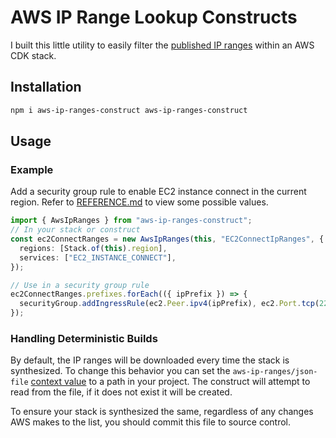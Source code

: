 # AWS IP Range Lookup Constructs

I built this little utility to easily filter the [published IP ranges](https://docs.aws.amazon.com/general/latest/gr/aws-ip-ranges.html) within an AWS CDK stack.

## Installation

```sh
npm i aws-ip-ranges-construct aws-ip-ranges-construct
```

## Usage

### Example

Add a security group rule to enable EC2 instance connect in the current region. Refer to [REFERENCE.md](./REFERENCE.md) to view some possible values.

```typescript
import { AwsIpRanges } from "aws-ip-ranges-construct";
// In your stack or construct
const ec2ConnectRanges = new AwsIpRanges(this, "EC2ConnectIpRanges", {
  regions: [Stack.of(this).region],
  services: ["EC2_INSTANCE_CONNECT"],
});

// Use in a security group rule
ec2ConnectRanges.prefixes.forEach(({ ipPrefix }) => {
  securityGroup.addIngressRule(ec2.Peer.ipv4(ipPrefix), ec2.Port.tcp(22));
});
```

### Handling Deterministic Builds

By default, the IP ranges will be downloaded every time the stack is synthesized. To change this behavior you can set the `aws-ip-ranges/json-file` [context value](https://docs.aws.amazon.com/cdk/v2/guide/context.html) to a path in your project. The construct will attempt to read from the file, if it does not exist it will be created.

To ensure your stack is synthesized the same, regardless of any changes AWS makes to the list, you should commit this file to source control.

